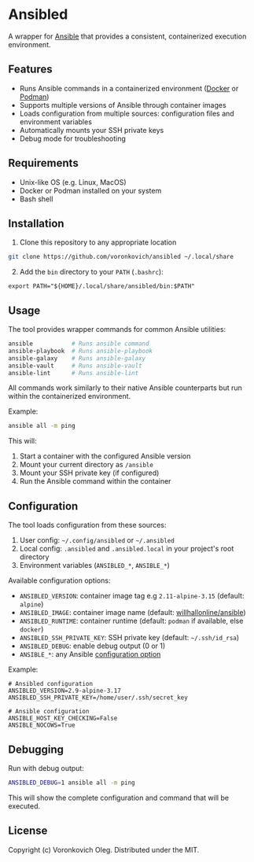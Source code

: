 # Ansibled

A wrapper for [Ansible](https://ansible.com) that provides a consistent, containerized execution environment.

## Features

- Runs Ansible commands in a containerized environment ([Docker](https://docker.com) or [Podman](https://podman.io))
- Supports multiple versions of Ansible through container images
- Loads configuration from multiple sources: configuration files and environment variables
- Automatically mounts your SSH private keys
- Debug mode for troubleshooting

## Requirements

- Unix-like OS (e.g. Linux, MacOS)
- Docker or Podman installed on your system
- Bash shell

## Installation

1. Clone this repository to any appropriate location

```bash
git clone https://github.com/voronkovich/ansibled ~/.local/share
```

2. Add the `bin` directory to your `PATH` (`.bashrc`):

```
export PATH="${HOME}/.local/share/ansibled/bin:$PATH"
```

## Usage

The tool provides wrapper commands for common Ansible utilities:

```bash
ansible           # Runs ansible command
ansible-playbook  # Runs ansible-playbook
ansible-galaxy    # Runs ansible-galaxy
ansible-vault     # Runs ansible-vault
ansible-lint      # Runs ansible-lint
```

All commands work similarly to their native Ansible counterparts but run within the containerized environment.

Example:

```sh
ansible all -m ping
```

This will:

1. Start a container with the configured Ansible version
2. Mount your current directory as `/ansible`
3. Mount your SSH private key (if configured)
4. Run the Ansible command within the container


## Configuration

The tool loads configuration from these sources:

1. User config: `~/.config/ansibled` or `~/.ansibled`
2. Local config: `.ansibled` and `.ansibled.local` in your project's root directory
3. Environment variables (`ANSIBLED_*`, `ANSIBLE_*`)

Available configuration options:

- `ANSIBLED_VERSION`: container image tag e.g `2.11-alpine-3.15` (default: `alpine`)
- `ANSIBLED_IMAGE`: container image name (default: [willhallonline/ansible](https://hub.docker.com/r/willhallonline/ansible))
- `ANSIBLED_RUNTIME`: container runtime (default: `podman` if available, else `docker`)
- `ANSIBLED_SSH_PRIVATE_KEY`: SSH private key (default: `~/.ssh/id_rsa`)
- `ANSIBLED_DEBUG`: enable debug output (0 or 1)
- `ANSIBLE_*`: any Ansible [configuration option](https://docs.ansible.com/ansible/latest/reference_appendices/config.html#common-options)

Example:

```env
# Ansibled configuration
ANSIBLED_VERSION=2.9-alpine-3.17
ANSIBLED_SSH_PRIVATE_KEY=/home/user/.ssh/secret_key

# Ansible configuration
ANSIBLE_HOST_KEY_CHECKING=False
ANSIBLE_NOCOWS=True
```

## Debugging

Run with debug output:

```sh
ANSIBLED_DEBUG=1 ansible all -m ping
```

This will show the complete configuration and command that will be executed.

## License

Copyright (c) Voronkovich Oleg. Distributed under the MIT.
